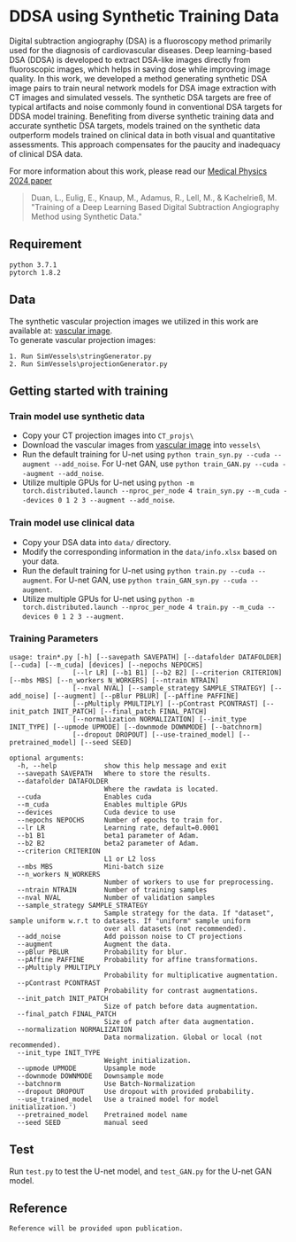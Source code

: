 # DDSA using Synthetic Training Data

Digital subtraction angiography (DSA) is a fluoroscopy method primarily used for the diagnosis of cardiovascular diseases.
Deep learning-based DSA (DDSA) is developed to extract DSA-like images directly from fluoroscopic images, which helps in saving dose while improving image quality.
In this work, we developed a method generating synthetic DSA image pairs to train neural network models for DSA image extraction with CT images and simulated vessels.
The synthetic DSA targets are free of typical artifacts and noise commonly found in conventional DSA targets for DDSA model training.
Benefiting from diverse synthetic training data and accurate synthetic DSA targets, models trained on the synthetic data outperform models trained on clinical data in both visual and quantitative assessments.
This approach compensates for the paucity and inadequacy of clinical DSA data.

For more information about this work, please read our [Medical Physics 2024 paper]()

> Duan, L., Eulig, E., Knaup, M., Adamus, R., Lell, M., & Kachelrieß, M. "Training of a Deep Learning Based Digital Subtraction Angiography Method using Synthetic Data."


## Requirement
```
python 3.7.1
pytorch 1.8.2
```

## Data

The synthetic vascular projection images we utilized in this work are available at: [vascular image](https://b2share.fz-juelich.de/records/3a652a2089ae4b84bdacc40c676e7825).  
To generate vascular projection images:  
```
1. Run SimVessels\stringGenerator.py  
2. Run SimVessels\projectionGenerator.py  
```


## Getting started with training
### Train model use synthetic data
  - Copy your CT projection images into `CT_projs\`
  - Download the vascular images from [vascular image](https://b2share.fz-juelich.de/records/3a652a2089ae4b84bdacc40c676e7825) into `vessels\`
  - Run the default training for U-net using `python train_syn.py --cuda --augment --add_noise`. For U-net GAN, use `python train_GAN.py --cuda --augment --add_noise`.
  - Utilize multiple GPUs for U-net using `python -m torch.distributed.launch --nproc_per_node 4 train_syn.py --m_cuda --devices 0 1 2 3 --augment --add_noise`.

### Train model use clinical data
  - Copy your DSA data into `data/` directory.
  - Modify the corresponding information in the `data/info.xlsx` based on your data.
  - Run the default training for U-net using `python train.py --cuda --augment`. For U-net GAN, use `python train_GAN_syn.py --cuda --augment`.
  - Utilize multiple GPUs for U-net using `python -m torch.distributed.launch --nproc_per_node 4 train.py --m_cuda --devices 0 1 2 3 --augment`.

### Training Parameters
```
usage: train*.py [-h] [--savepath SAVEPATH] [--datafolder DATAFOLDER] [--cuda] [--m_cuda] [devices] [--nepochs NEPOCHS]
                [--lr LR] [--b1 B1] [--b2 B2] [--criterion CRITERION] [--mbs MBS] [--n_workers N_WORKERS] [--ntrain NTRAIN]
                [--nval NVAL] [--sample_strategy SAMPLE_STRATEGY] [--add_noise] [--augment] [--pBlur PBLUR] [--pAffine PAFFINE]
                [--pMultiply PMULTIPLY] [--pContrast PCONTRAST] [--init_patch INIT_PATCH] [--final_patch FINAL_PATCH]
                [--normalization NORMALIZATION] [--init_type INIT_TYPE] [--upmode UPMODE] [--downmode DOWNMODE] [--batchnorm]
                [--dropout DROPOUT] [--use-trained_model] [--pretrained_model] [--seed SEED]

optional arguments:
  -h, --help            show this help message and exit
  --savepath SAVEPATH   Where to store the results.
  --datafolder DATAFOLDER
                        Where the rawdata is located.
  --cuda                Enables cuda
  --m_cuda              Enables multiple GPUs
  --devices             Cuda device to use
  --nepochs NEPOCHS     Number of epochs to train for.
  --lr LR               Learning rate, default=0.0001
  --b1 B1               beta1 parameter of Adam.
  --b2 B2               beta2 parameter of Adam.
  --criterion CRITERION
                        L1 or L2 loss
  --mbs MBS             Mini-batch size
  --n_workers N_WORKERS
                        Number of workers to use for preprocessing.
  --ntrain NTRAIN       Number of training samples
  --nval NVAL           Number of validation samples
  --sample_strategy SAMPLE_STRATEGY
                        Sample strategy for the data. If "dataset", sample uniform w.r.t to datasets. If "uniform" sample uniform
                        over all datasets (not recommended).
  --add_noise           Add poisson noise to CT projections
  --augment             Augment the data.
  --pBlur PBLUR         Probability for blur.
  --pAffine PAFFINE     Probability for affine transformations.
  --pMultiply PMULTIPLY
                        Probability for multiplicative augmentation.
  --pContrast PCONTRAST
                        Probability for contrast augmentations.
  --init_patch INIT_PATCH
                        Size of patch before data augmentation.
  --final_patch FINAL_PATCH
                        Size of patch after data augmentation.
  --normalization NORMALIZATION
                        Data normalization. Global or local (not recommended).
  --init_type INIT_TYPE
                        Weight initialization.
  --upmode UPMODE       Upsample mode
  --downmode DOWNMODE   Downsample mode
  --batchnorm           Use Batch-Normalization
  --dropout DROPOUT     Use dropout with provided probability.
  --use_trained_model   Use a trained model for model initialization.')
  --pretrained_model    Pretrained model name
  --seed SEED           manual seed
```


## Test
Run `test.py` to test the U-net model, and `test_GAN.py` for the U-net GAN model.

## Reference
```
Reference will be provided upon publication.
```
